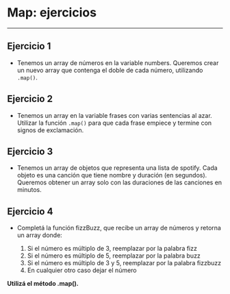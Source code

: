 # Map: ejercicios
___

## Ejercicio 1

- Tenemos un array de números en la variable numbers. Queremos crear un nuevo array que contenga el doble de cada número, utilizando  ``.map()``.

## Ejercicio 2

- Tenemos un array en la variable frases con varias sentencias al azar. Utilizar la función ``.map()`` para que cada frase empiece y termine con signos de exclamación.

## Ejercicio 3

- Tenemos un array de objetos que representa una lista de spotify. Cada objeto es una canción que tiene nombre y duración \(en segundos\). Queremos obtener un array solo con las duraciones de las canciones en minutos.

## Ejercicio 4

- Completá la función fizzBuzz, que recibe un array de números y retorna un array donde:

   1. Si el número es múltiplo de 3, reemplazar por la palabra fizz
   2. Si el número es múltiplo de 5, reemplazar por la palabra buzz
   3. Si el número es múltiplo de 3 y 5, reemplazar por la palabra fizzbuzz
   4. En cualquier otro caso dejar el número

**Utilizá el método .map\(\).**  